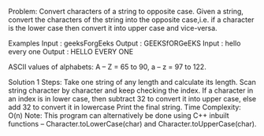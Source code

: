 Problem: Convert characters of a string to opposite case.
Given a string, convert the characters of the string into the opposite case,i.e. if a character is the lower case then convert it into upper case and vice-versa. 

Examples
Input : geeksForgEeks
Output : GEEKSfORGeEKS
Input : hello every one
Output : HELLO EVERY ONE

ASCII values  of alphabets: A – Z = 65 to 90, a – z = 97 to 122.

Solution 1
Steps: 
Take one string of any length and calculate its length.
Scan string character by character and keep checking the index. 
If a character in an index is in lower case, then subtract 32 to convert it into upper case, else add 32 to convert it in lowercase
Print the final string.
Time Complexity: O(n)
Note: This program can alternatively be done using C++ inbuilt functions – Character.toLowerCase(char) and Character.toUpperCase(char). 